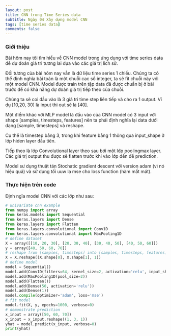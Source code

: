 ```yaml
---
layout: post
title: CNN trong Time Series data
subtitle: Ngày 04 Xây dựng model CNN
tags: [time series data]
comments: false
---
```


### Giới thiệu

Bài hôm nay tôi tìm hiểu về CNN model trong ứng dụng với time series data để dự doán giá tri tương lai dựa vào các giá trị lich sử. 

Đối tương của bài hôm nay vẫn là dữ liệu time series 1 chiều. Chúng ta có thể định nghĩa bài toán là một chuỗi cac số integer, ta sẽ fit chuỗi này với một model CNN. Model được train trên tập data đã được chuẩn bị ở bài trước để có khả năng dự đoán giá trị tiếp theo của chuỗi.

Chúng ta sẽ coi đầu vào là 3 giá tri time step liên tiếp và cho ra 1 output. Ví dụ [10,20, 30] là input thi out sẽ là [40].

Một điểm khác với MLP model là đầu vào của CNN model có 3 input với shape [samples, timesteps, features] nên ta phải định nghĩa lại data dưới dạng [sample, timesteps] và reshape. 

Cụ thể là timestep bằng 3, trong khi feature bằng 1 thông qua input_shape ở lớp hiden layer đầu tiên.

Tiếp theo là lớp Convolutional layer theo sau bới một lớp poolingmax layer. Các giá trị output thu được sẽ flatten trước khi vào lớp dến để prediction.

Model sư dụng thuật tán Stochatic gradient descent với version adam (vì nó hiệu quả) và sử dụng tối uuw la mse cho loss function (hàm mất mát).

### Thực hiện trên code
Định ngĩa model CNN với các lớp như sau:

```python
# univariate cnn example
from numpy import array
from keras.models import Sequential
from keras.layers import Dense
from keras.layers import Flatten
from keras.layers.convolutional import Conv1D
from keras.layers.convolutional import MaxPooling1D
# define dataset
X = array([[10, 20, 30], [20, 30, 40], [30, 40, 50], [40, 50, 60]])
y = array([40, 50, 60, 70])
# reshape from [samples, timesteps] into [samples, timesteps, features]
X = X.reshape((X.shape[0], X.shape[1], 1))
# define model
model = Sequential()
model.add(Conv1D(filters=64, kernel_size=2, activation='relu', input_shape=(3, 1)))
model.add(MaxPooling1D(pool_size=2))
model.add(Flatten())
model.add(Dense(50, activation='relu'))
model.add(Dense(1))
model.compile(optimizer='adam', loss='mse')
# fit model
model.fit(X, y, epochs=1000, verbose=0)
# demonstrate prediction
x_input = array([50, 60, 70])
x_input = x_input.reshape((1, 3, 1))
yhat = model.predict(x_input, verbose=0)
print(yhat)
```
